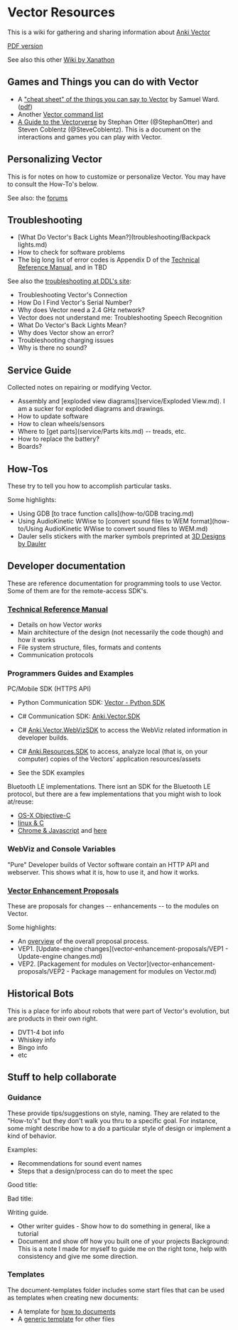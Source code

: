 # Vector Resources

This is a wiki for gathering and sharing information about
[Anki Vector](https://www.anki.com/en-us/vector) 

[PDF version](./Vector-Wiki.pdf)

See also this other [Wiki by Xanathon](https://wiki.thedroidyouarelookingfor.info/doku.php?id=start)

## Games and Things you can do with Vector

* A ["cheat sheet" of the things you can say to Vector](https://cheatography.com/tme520/cheat-sheets/anki-vector/) by Samuel Ward.  ([pdf](https://cheatography.com/samuelward/cheat-sheets/anki-vector/pdf/))
* Another [Vector command list](https://github.com/lukemerrett/Anki-Vector-Command-List)
* [A Guide to the Vectorverse](https://docs.google.com/document/d/e/2PACX-1vSssbqqD_CS1Ib99EcXs3qEB-AXHhpxNGNpI1-I7Avfd0Jtgzq1n88aYGFakNzWRnnhZdlediRN9Uly/pub)
   by Stephan Otter (@StephanOtter) and Steven Coblentz (@SteveCoblentz).  This
   is a document on the interactions and games you can play with Vector.

## Personalizing Vector
This is for notes on how to customize or personalize Vector.
You may have to consult the How-To's below.

See also: the [forums](https://forums.anki.com/t/what-have-you-found-so-far/43924)

## Troubleshooting
- [What Do Vector's Back Lights Mean?](troubleshooting/Backpack lights.md)
- How to check for software problems
- The big long list of error codes is Appendix D of the [Technical Reference Manual](https://github.com/GooeyChickenman/victor/raw/master/documentation/Vector-TRM.pdf), and in TBD

See also the [troubleshooting at DDL's site](https://support.digitaldreamlabs.com/category/16-troubleshooting):

* Troubleshooting Vector's Connection
* How Do I Find Vector's Serial Number?
* Why does Vector need a 2.4 GHz network?
* Vector does not understand me: Troubleshooting Speech Recognition
* What Do Vector's Back Lights Mean?
* Why does Vector show an error?
* Troubleshooting charging issues
* Why is there no sound?


## Service Guide
Collected notes on repairing or modifying Vector.

- Assembly and [exploded view diagrams](service/Exploded View.md).  I am a sucker for exploded diagrams and drawings.
- How to update software
- How to clean wheels/sensors
- Where to [get parts](service/Parts kits.md) -- treads, etc.
- How to replace the battery?
- Boards?


## How-Tos
These try to tell you how to accomplish particular tasks.

Some highlights:

* Using GDB [to trace function calls](how-to/GDB tracing.md)
* Using AudioKinetic WWise to [convert sound files to WEM
  format](how-to/Using AudioKinetic WWise to convert sound files to WEM.md)
* Dauler sells stickers with the marker symbols preprinted at
  [3D Designs by Dauler](https://designsbydauler.com/collections/vector-robot)

## Developer documentation
These are reference documentation for programming tools to use Vector.
Some of them are for the remote-access SDK's.

<a name="TRM"></a>
### [Technical Reference Manual](https://github.com/GooeyChickenman/victor/raw/master/documentation/Vector-TRM.pdf)

* Details on how Vector _works_
* Main architecture of the design (not necessarily the code though) and how it works
* File system structure, files, formats and contents
* Communication protocols

### Programmers Guides and Examples
PC/Mobile SDK (HTTPS API)

- Python Communication SDK: [Vector - Python SDK](https://github.com/ikkez/vector-python-sdk)
- C# Communication SDK: [Anki.Vector.SDK](https://github.com/codaris/Anki.Vector.SDK)
- C# [Anki.Vector.WebVizSDK](https://github.com/randym32/Anki.Vector.WebVizSDK) to access the WebViz related information in developer builds.
- C# [Anki.Resources.SDK](https://github.com/randym32/Anki.Resources.SDK) to access, analyze local (that is, on your computer) copies of the Vectors' application resources/assets

- See the SDK examples

Bluetooth LE implementations.  There isnt an SDK for the Bluetooth LE protocol,
but there are a few implementations that you might wish to look at/reuse:

- [OS-X Objective-C](https://github.com/GooeyChickenman/victor/tree/master/tools/vector-BLE)
- [linux & C](https://github.com/sandsmark/victor/tree/master/tools/vector-BLE)
- [Chrome & Javascript](https://github.com/kercre123/victor-web-setup) and [here](https://github.com/digital-dream-labs/vector-web-setup)

### WebViz and Console Variables
"Pure" Developer builds of Vector software contain an HTTP API and webserver. This shows what it is, how to use it, and how it works.

### [Vector Enhancement Proposals](vector-enhancement-proposals/Overview.md)
These are proposals for changes -- enhancements -- to the modules on Vector.

Some highlights:

* An [overview](vector-enhancement-proposals/Overview.md) of the overall proposal process.
* VEP1. [Update-engine changes](vector-enhancement-proposals/VEP1 - Update-engine changes.md)
* VEP2. [Packagement for modules on Vector](vector-enhancement-proposals/VEP2 - Package management for modules on Vector.md)


## Historical Bots
This is a place for info about robots that were part of Vector's evolution, but are products in their own right.

- DVT1-4 bot info
- Whiskey info
- Bingo info
- etc


## Stuff to help collaborate

### Guidance

These provide tips/suggestions on style, naming.
They are related to the "How-to's" but they don't walk you thru to a specific goal.
For instance, some might describe how to a do a particular style of design or implement a kind of behavior.


Examples:

 - Recommendations for sound event names
 - Steps that a design/process can do to meet the spec

Good title:

Bad title:

Writing guide.

- Other writer guides
- Show how to do something in general, like a tutorial
- Document and show off how you built one of your projects
Background: This is a note I made for myself to guide me on the right tone, help with consistency and give me some direction.

### Templates
The document-templates folder includes some start files that can be used as templates
when creating new documents:

* A template for [how to documents](document-templates/how-to.md)
* A [generic template](document-templates/template.md) for other files
